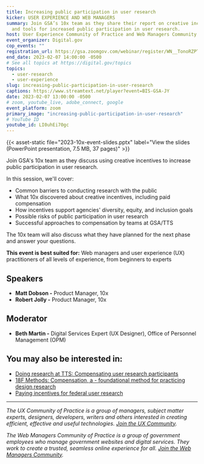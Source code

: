 ```yaml
---
title: Increasing public participation in user research
kicker: USER EXPERIENCE AND WEB MANAGERS
summary: Join GSA’s 10x team as they share their report on creative incentives
  and tools for increased public participation in user research.
host: User Experience Community of Practice and Web Managers Community of Practice
event_organizer: Digital.gov
cop_events: ""
registration_url: https://gsa.zoomgov.com/webinar/register/WN__TonoRZPTaixg8Wo98rijA
end_date: 2023-02-07 14:00:00 -0500
# See all topics at https://digital.gov/topics
topics:
  - user-research
  - user-experience
slug: increasing-public-participation-in-user-research
captions: https://www.streamtext.net/player?event=BIS-GSA-JY
date: 2023-02-07 13:00:00 -0500
# zoom, youtube_live, adobe_connect, google
event_platform: zoom
primary_image: "increasing-public-participation-in-user-research"
# YouTube ID
youtube_id: LI0uhEi70gc
---
```


{{< asset-static file="2023-10x-event-slides.pptx" label="View the slides (PowerPoint presentation, 7.5 MB, 37 pages)" >}}

Join GSA's 10x team as they discuss using creative incentives to increase public participation in user research. 

In this session, we'll cover:

* Common barriers to conducting research with the public
* What 10x discovered about creative incentives, including paid compensation
* How incentives support agencies' diversity, equity, and inclusion goals
* Possible risks of public participation in user research
* Successful approaches to compensation by teams at GSA/TTS

The 10x team will also discuss what they have planned for the next phase and answer your questions.

**This event is best suited for:** Web managers and user experience (UX) practitioners of all levels of experience, from beginners to experts

## Speakers

* **Matt Dobson -** Product Manager, 10x
* **Robert Jolly -** Product Manager, 10x

## Moderator

* **Beth Martin -** Digital Services Expert (UX Designer), Office of Personnel Management (OPM)

## You may also be interested in:

* [Doing research at TTS: Compensating user research participants](https://handbook.tts.gsa.gov/18f/how-18f-works/research-guidelines/) 
* [18F Methods: Compensation, a - foundational method for practicing design research](https://methods.18f.gov/fundamentals/compensation/)
* [Paying incentives for federal user research](https://digital.gov/2016/02/10/paying-incentives-for-federal-user-research/)

- - -

*The UX Community of Practice is a group of managers, subject matter experts, designers, developers, writers and others interested in creating efficient, effective and useful technologies. [Join the UX Community](https://digital.gov/communities/user-experience/).*

*The Web Managers Community of Practice is a group of government employees who manage government websites and digital services. They work to create a trusted, seamless online experience for all. [Join the Web Managers Community](https://digital.gov/communities/web-content-managers/).*
